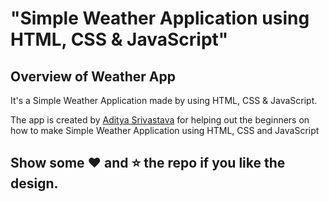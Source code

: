 # "Simple Weather Application using HTML, CSS &amp; JavaScript"

## Overview of Weather App

It's a  Simple Weather Application made by using HTML, CSS &amp; JavaScript.

The app is created by [Aditya Srivastava](https://www.linkedin.com/in/aditya-srivastava-197774215/) for helping out the beginners on how to make Simple Weather Application using HTML, CSS and JavaScript


## Show some :heart: and :star: the repo if you like the design.




